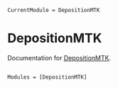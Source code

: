 ```@meta
CurrentModule = DepositionMTK
```

# DepositionMTK

Documentation for [DepositionMTK](https://github.com/EarthSciML/DepositionMTK.jl).

```@index
```

```@autodocs
Modules = [DepositionMTK]
```
